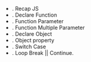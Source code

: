 <!-- JavaScript Function Object Switch Loop Break&Continue
 -->

* . Recap JS
 * . Declare Function
 * . Function Parameter
 * . Function Multiple Parameter
 * . Declare Object
 * . Object property 
 * . Switch Case
 * . Loop Break || Continue.